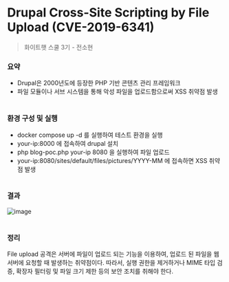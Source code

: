 # Drupal Cross-Site Scripting by File Upload (CVE-2019-6341)
> 화이트햇 스쿨 3기 - 전소현


### 요약
- Drupal은 2000년도에 등장한 PHP 기반 콘텐츠 관리 프레임워크
- 파일 모듈이나 서브 시스템을 통해 악성 파일을 업로드함으로써 XSS 취약점 발생
<br/><br/> 
### 환경 구성 및 실행 
- docker compose up -d 를 실행하여 테스트 환경을 실행
- your-ip:8000 에 접속하여 drupal 설치
- php blog-poc.php your-ip 8080 을 실행하여 파일 업로드 
- your-ip:8080/sites/default/files/pictures/YYYY-MM 에 접속하면 XSS 취약점 발생
<br/><br/>  
### 결과
![image](https://github.com/user-attachments/assets/b776e8b7-760d-4e94-8ce4-bb2f50eaa870)
<br/><br/>  
### 정리
File upload 공격은 서버에 파일이 업로드 되는 기능을 이용하여, 업로드 된 파일을 웹 서버에 요청할 때 발생하는 취약점이다. 따라서, 실행 권한을 제거하거나 MIME 타입 검증, 확장자 필터링 및 파일 크기 제한 등의 보안 조치를 취해야 한다.

